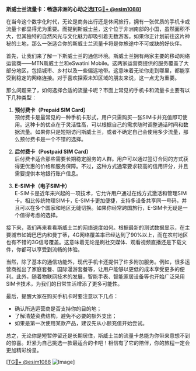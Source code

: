 **斯威士兰流量卡：畅游非洲的心动之选[[TG💪+ @esim1088](https://t.me/s/esim1088)]**

在当今这个数字化时代，无论是商务出行还是休闲旅行，拥有一张优质的手机卡或流量卡都显得尤为重要。而提到斯威士兰，这个位于非洲南部的小国，虽然面积不大，但其独特的自然风光与文化魅力却吸引着无数游客。如果你正计划前往这片神秘的土地，那么一张适合你的斯威士兰流量卡将是你旅途中不可或缺的好伙伴。

首先，让我们来了解一下斯威士兰的通信环境。斯威士兰拥有两家主要的移动网络运营商——MTN斯威士兰和eSwatini Mobile。这两家运营商提供的服务覆盖了大部分地区，包括城市、乡村以及一些偏远地带。这意味着无论你走到哪里，都能享受到稳定的网络连接。对于喜欢探索未知区域的朋友来说，这一点尤为重要。

那么问题来了，如何选择合适的流量卡呢？市面上常见的手机卡和流量卡主要有以下几种类型：

1. **预付费卡（Prepaid SIM Card）**  
   预付费卡是最常见的一种手机卡形式，用户只需购买一张SIM卡并充值即可使用。这种卡的优点在于灵活性高，可以根据自己的需求随时调整通话时间和数据流量。如果你只是短期访问斯威士兰，或者不确定自己会使用多少流量，那么预付费卡是一个不错的选择。

2. **后付费卡（Postpaid SIM Card）**  
   后付费卡适合那些需要长期稳定服务的人群。用户可以通过签订合同的方式获得更优惠的价格和服务保障。不过，这种方式通常要求较高的信用评分，并且需要提供本地银行账户信息。

3. **E-SIM卡（电子SIM卡）**  
   E-SIM卡是近年来兴起的一项技术，它允许用户通过在线方式激活和管理SIM卡。相比传统物理SIM卡，E-SIM卡更加便捷，支持多设备共享同一号码，并且可以在多个国家和地区无缝切换。如果你经常跨国旅行，E-SIM卡无疑是一个值得考虑的选择。

接下来，我们再来看看斯威士兰的网络速度如何。根据最新的测试数据显示，在主要城市如姆巴巴内和曼丁蒂，4G网络覆盖率已经达到了90%以上，而在农村地区也有不错的3G信号覆盖。这意味着无论是刷社交媒体、观看视频直播还是下载文件，你都可以享受到流畅的体验。

当然，除了基本的通信功能外，现代手机卡还提供了许多附加服务。例如，很多运营商推出了家庭套餐、国际漫游套餐等，让用户能够以更低的成本享受更多的便利。此外，随着物联网技术的发展，智能手表、智能家居设备等也开始广泛采用SIM卡技术，为我们的日常生活增添了更多可能性。

最后，提醒大家在购买手机卡时要注意以下几点：
- 确认所选运营商是否支持你的目的地；
- 了解清楚资费结构，避免不必要的额外支出；
- 如果是第一次使用某款产品，建议先从小额充值开始尝试。

总之，无论你是短暂停留还是长期居住，斯威士兰的流量卡总能为你带来意想不到的惊喜。赶紧为自己挑选一款最适合的卡吧！相信有了它的陪伴，你的旅程一定会更加精彩纷呈。

[[TG💪+ @esim1088](https://t.me/s/esim1088) ![Image](https://i.postimg.cc/4NQfJmqS/Snipaste-2025-05-13-00-14-12.png)]